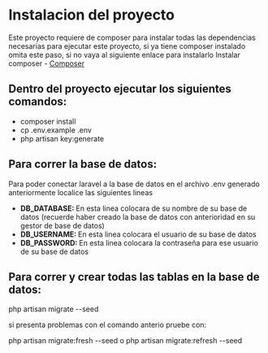 <h1>Instalacion del proyecto</h1>

<p>Este proyecto requiere de composer para instalar todas las dependencias necesarias para ejecutar este proyecto, si ya tiene composer instalado omita este paso, si no vaya al siguiente enlace para instalarlo Instalar composer - <a href="https://getcomposer.org/download/">Composer</a></p>

<h2>Dentro del proyecto ejecutar los siguientes comandos: </h2>
<ul>
    <li>composer install</li>
    <li>cp .env.example .env</li>
    <li>php artisan key:generate</li>
</ul>

<h2>Para correr la base de datos: </h2>

<p>Para poder conectar laravel a la base de datos en el archivo .env generado anteriormente localice las siguientes lineas</p>

<ul>
    <li><strong>DB_DATABASE: </strong>En esta linea colocara de su nombre de su base de datos (recuerde haber creado la base de datos con anterioridad en su gestor de base de datos)</li>
    <li><strong>DB_USERNAME: </strong>En esta linea colocara el usuario de su base de datos</li>
    <li><strong>DB_PASSWORD: </strong>En esta linea colocara la contraseña para ese usuario de su base de datos</li>
</ul>

<h2>Para correr y crear todas las tablas en la base de datos: </h2>
<p>php artisan migrate --seed</p>
<p>si presenta problemas con el comando anterio pruebe con: </p> 
<p>php artisan migrate:fresh --seed o php artisan migrate:refresh --seed</p>
